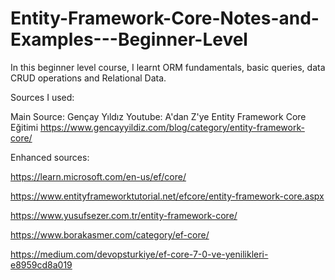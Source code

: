 # Entity-Framework-Core-Notes-and-Examples---Beginner-Level
In this beginner level course, I learnt ORM fundamentals, basic queries, data CRUD operations and Relational Data.

Sources I used:

Main Source:
Gençay Yıldız Youtube: A'dan Z'ye Entity Framework Core Eğitimi
https://www.gencayyildiz.com/blog/category/entity-framework-core/

Enhanced sources:

https://learn.microsoft.com/en-us/ef/core/

https://www.entityframeworktutorial.net/efcore/entity-framework-core.aspx

https://www.yusufsezer.com.tr/entity-framework-core/

https://www.borakasmer.com/category/ef-core/

https://medium.com/devopsturkiye/ef-core-7-0-ve-yenilikleri-e8959cd8a019
